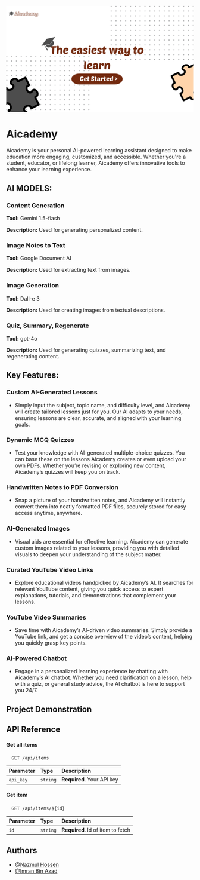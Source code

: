 
![App Screenshot](Resource/Home.png)


# Aicademy

Aicademy is your personal AI-powered learning assistant designed to make education more engaging, customized, and accessible. Whether you're a student, educator, or lifelong learner, Aicademy offers innovative tools to enhance your learning experience.

## AI MODELS:
### Content Generation

**Tool:** Gemini 1.5-flash

**Description:** Used for generating personalized content.
### Image Notes to Text

**Tool:** Google Document AI

**Description:** Used for extracting text from images.
### Image Generation

**Tool:** Dall-e 3

**Description:** Used for creating images from textual descriptions.

### Quiz, Summary, Regenerate

**Tool:** gpt-4o

**Description:** Used for generating quizzes, summarizing text, and regenerating content.


## Key Features:

   ### Custom AI-Generated Lessons
   - Simply input the subject, topic name, and difficulty level, and Aicademy will create tailored lessons just for you. Our AI adapts to your needs, ensuring lessons are clear, accurate, and aligned with your learning goals.

   ### Dynamic MCQ Quizzes
   - Test your knowledge with AI-generated multiple-choice quizzes. You can base these on the lessons Aicademy creates or even upload your own PDFs. Whether you’re revising or exploring new content, Aicademy’s quizzes will keep you on track.

   ### Handwritten Notes to PDF Conversion
   - Snap a picture of your handwritten notes, and Aicademy will instantly convert them into neatly formatted PDF files, securely stored for easy access anytime, anywhere.

   ### AI-Generated Images
   - Visual aids are essential for effective learning. Aicademy can generate custom images related to your lessons, providing you with detailed visuals to deepen your understanding of the subject matter.

   ### Curated YouTube Video Links
   - Explore educational videos handpicked by Aicademy’s AI. It searches for relevant YouTube content, giving you quick access to expert explanations, tutorials, and demonstrations that complement your lessons.

   ### YouTube Video Summaries
   - Save time with Aicademy’s AI-driven video summaries. Simply provide a YouTube link, and get a concise overview of the video’s content, helping you quickly grasp key points.

   ### AI-Powered Chatbot
   - Engage in a personalized learning experience by chatting with Aicademy’s AI chatbot. Whether you need clarification on a lesson, help with a quiz, or general study advice, the AI chatbot is here to support you 24/7.

## Project Demonstration

## API Reference

#### Get all items

```http
  GET /api/items
```

| Parameter | Type     | Description                |
| :-------- | :------- | :------------------------- |
| `api_key` | `string` | **Required**. Your API key |

#### Get item

```http
  GET /api/items/${id}
```

| Parameter | Type     | Description                       |
| :-------- | :------- | :-------------------------------- |
| `id`      | `string` | **Required**. Id of item to fetch |


## Authors

- [@Nazmul Hossen ](https://github.com/NazmulRahul)
- [@Imran Bin Azad](https://github.com/Imran-2020331101)


